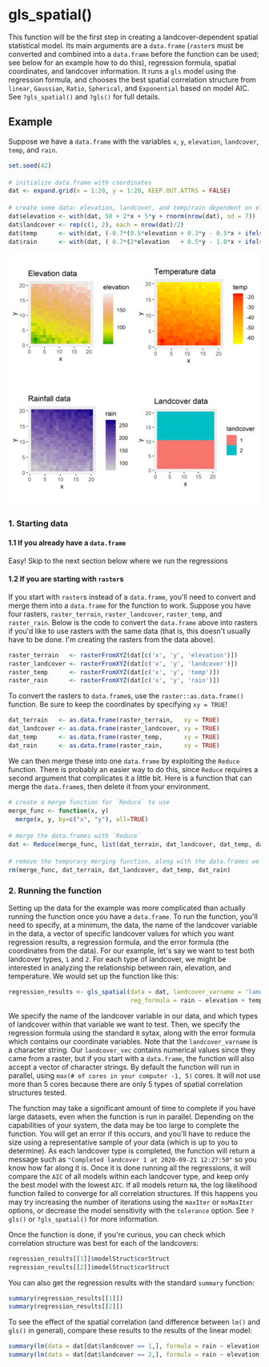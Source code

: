 # gls_spatial()

This function will be the first step in creating a landcover-dependent spatial statistical model. Its main arguments are a `data.frame` (`raster`s must be converted and combined into a `data.frame` before the function can be used; see below for an example how to do this), regression formula, spatial coordinates, and landcover information. It runs a `gls` model using the regression formula, and chooses the best spatial correlation structure from `linear`, `Gaussian`, `Ratio`, `Spherical`, and `Exponential` based on model AIC. See `?gls_spatial()` and `?gls()` for full details.


## Example

Suppose we have a `data.frame` with the variables `x`, `y`, `elevation`, `landcover`, `temp`, and `rain`.
```r
set.seed(42)

# initialize data.frame with coordinates
dat <- expand.grid(x = 1:20, y = 1:20, KEEP.OUT.ATTRS = FALSE)

# create some data: elevation, landcover, and temp/rain dependent on elevation and landcover
dat$elevation <- with(dat, 50 + 2*x + 5*y + rnorm(nrow(dat), sd = 7))
dat$landcover <- rep(c(1, 2), each = nrow(dat)/2)
dat$temp      <- with(dat, (-0.7*(0.5*elevation + 0.3*y - 0.5*x + ifelse(landcover == 'lc1', -30, 0) + rnorm(nrow(dat)))))
dat$rain      <- with(dat, ( 0.7*(2*elevation   + 0.5*y - 1.0*x + ifelse(landcover == 'lc1', +20, 0) + rnorm(nrow(dat)))))
```
<img src="https://github.com/natedemaagd/LandCover/blob/master/Figures/raster_plots.png" alt="raster_plots" width="600">



### 1. Starting data

#### 1.1 If you already have a `data.frame`
Easy! Skip to the next section below where we run the regressions

#### 1.2 If you are starting with `raster`s
If you start with `raster`s instead of a `data.frame`, you'll need to convert and merge them into a `data.frame` for the function to work. Suppose you have four rasters, `raster_terrain`, `raster_landcover`, `raster_temp`, and `raster_rain`. Below is the code to convert the `data.frame` above into rasters if you'd like to use rasters with the same data (that is, this doesn't usually have to be done. I'm creating the rasters from the data above).
```r
raster_terrain   <- rasterFromXYZ(dat[c('x', 'y', 'elevation')])
raster_landcover <- rasterFromXYZ(dat[c('x', 'y', 'landcover')])
raster_temp      <- rasterFromXYZ(dat[c('x', 'y', 'temp')])
raster_rain      <- rasterFromXYZ(dat[c('x', 'y', 'rain')])
```

To convert the rasters to `data.frame`s, use the `raster::as.data.frame()` function. Be sure to keep the coordinates by specifying `xy = TRUE`!
```r
dat_terrain   <- as.data.frame(raster_terrain,   xy = TRUE)
dat_landcover <- as.data.frame(raster_landcover, xy = TRUE)
dat_temp      <- as.data.frame(raster_temp,      xy = TRUE)
dat_rain      <- as.data.frame(raster_rain,      xy = TRUE)
```

We can then merge these into one `data.frame` by exploiting the `Reduce` function. There is probably an easier way to do this, since `Reduce` requires a second argument that complicates it a little bit. Here is a function that can merge the `data.frame`s, then delete it from your environment.
```r
# create a merge function for `Reduce` to use
merge_func <- function(x, y)
  merge(x, y, by=c("x", "y"), all=TRUE)

# merge the data.frames with `Reduce`
dat <- Reduce(merge_func, list(dat_terrain, dat_landcover, dat_temp, dat_rain))

# remove the temporary merging function, along with the data.frames we used to create the original rasters
rm(merge_func, dat_terrain, dat_landcover, dat_temp, dat_rain)
```

### 2. Running the function
Setting up the data for the example was more complicated than actually running the function once you have a `data.frame`. To run the function, you'll need to specify, at a minimum, the data, the name of the landcover variable in the data, a vector of specific landcover values for which you want regression results, a regression formula, and the error formula (the coordinates from the data). For our example, let's say we want to test both landcover types, `1` and `2`. For each type of landcover, we might be interested in analyzing the relationship between rain, elevation, and temperature. We would set up the function like this:
```r
regression_results <- gls_spatial(data = dat, landcover_varname = 'landcover', landcover_vec = c(1,2),
                                  reg_formula = rain ~ elevation + temp, error_formula = ~ x + y)
```
We specify the name of the landcover variable in our data, and which types of landcover within that variable we want to test. Then, we specify the regression formula using the standard `R` sytax, along with the error formula which contains our coordinate variables. Note that the `landcover_varname` is a character string. Our `landcover_vec` contains numerical values since they came from a raster, but if you start with a `data.frame`, the function will also accept a vector of character strings. By default the function will run in parallel, using `max(# of cores in your computer -1, 5)` cores. It will not use more than 5 cores because there are only 5 types of spatial correlation structures tested.

The function may take a significant amount of time to complete if you have large datasets, even when the function is run in parallel. Depending on the capabilities of your system, the data may be too large to complete the function. You will get an error if this occurs, and you'll have to reduce the size using a representative sample of your data (which is up to you to determine). As each landcover type is completed, the function will return a message such as `"Completed landcover 1 at 2020-09-21 12:27:50"` so you know how far along it is. Once it is done running all the regressions, it will compare the `AIC` of all models within each landcover type, and keep only the best model with the lowest `AIC`. If all models return `NA`, the log likelihood function failed to converge for all correlation structures. If this happens you may try increasing the number of iterations using the `maxIter` or `msMaxIter` options, or decrease the model sensitivity with the `tolerance` option. See `?gls()` or `?gls_spatial()` for more information.

Once the function is done, if you're curious, you can check which correlation structure was best for each of the landcovers:
```r
regression_results[[1]]$modelStruct$corStruct
regression_results[[2]]$modelStruct$corStruct
```

You can also get the regression results with the standard `summary` function:
```r
summary(regression_results[[1]])
summary(regression_results[[2]])
```

To see the effect of the spatial correlation (and difference between `lm()` and `gls()` in general), compare these results to the results of the linear model:
```r
summary(lm(data = dat[dat$landcover == 1,], formula = rain ~ elevation + temp))
summary(lm(data = dat[dat$landcover == 2,], formula = rain ~ elevation + temp))
```
